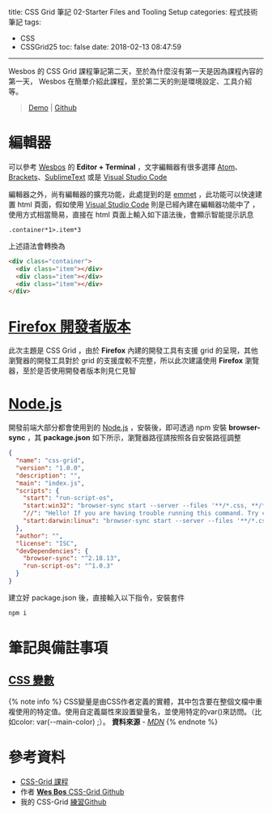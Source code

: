 title: CSS Grid 筆記 02-Starter Files and Tooling Setup
categories: 程式技術筆記
tags:
  - CSS
  - CSSGrid25
toc: false
date: 2018-02-13 08:47:59
---


Wesbos 的 CSS Grid 課程筆記第二天，至於為什麼沒有第一天是因為課程內容的第一天， Wesbos 在簡單介紹此課程，至於第二天的則是環境設定、工具介紹等。
<!-- more -->

> [Demo](https://shunnien.github.io/css-grid25day/day_02/test-START.html) | [Github](https://github.com/shunnien/css-grid25day)

# 編輯器

可以參考 [Wesbos][2] 的 **Editor + Terminal** ，文字編輯器有很多選擇 [Atom][4]、[Brackets][5]、[SublimeText][6] 或是 [Visual Studio Code][7] 

編輯器之外，尚有編輯器的擴充功能，此處提到的是 [emmet][1] ，此功能可以快速建置 html 頁面，假如使用 [Visual Studio Code][7] 則是已經內建在編輯器功能中了
，使用方式相當簡易，直接在 html 頁面上輸入如下語法後，會顯示智能提示訊息

``` text
.container*1>.item*3
```

上述語法會轉換為

``` html
<div class="container">
  <div class="item"></div>
  <div class="item"></div>
  <div class="item"></div>
</div>
```

# [Firefox 開發者版本][8]

此次主題是 CSS Grid ，由於 **Firefox** 內建的開發工具有支援 grid 的呈現，其他瀏覽器的開發工具對於 grid 的支援度較不完整，所以此次建議使用 **Firefox** 瀏覽器，至於是否使用開發者版本則見仁見智

# [Node.js][3]

開發前端大部分都會使用到的 [Node.js][3] ，安裝後，即可透過 npm 安裝 **browser-sync** ，其 **package.json** 如下所示，瀏覽器路徑請按照各自安裝路徑調整

``` json
{
  "name": "css-grid",
  "version": "1.0.0",
  "description": "",
  "main": "index.js",
  "scripts": {
    "start": "run-script-os",
    "start:win32": "browser-sync start --server --files '**/*.css, **/*.html, **/*.js, !node_modules/**/*' --directory --port 7777 --browser \"C:\\Program Files (x86)\\Mozilla Firefox\\firefox.exe",
    "//": "Hello! If you are having trouble running this command. Try changing Firefox Developer Edition to FirefoxDeveloperEdition",
    "start:darwin:linux": "browser-sync start --server --files '**/*.css, **/*.html, **/*.js, !node_modules/**/*' --directory --port 7777 --browser 'Firefox Developer Edition'"
  },
  "author": "",
  "license": "ISC",
  "devDependencies": {
    "browser-sync": "^2.18.13",
    "run-script-os": "^1.0.3"
  }
}
```

建立好 package.json 後，直接輸入以下指令，安裝套件

``` bash
npm i
```

# 筆記與備註事項

## [CSS 變數][9]

{% note info %}
CSS變量是由CSS作者定義的實體，其中包含要在整個文檔中重複使用的特定值。使用自定義屬性來設置變量名，並使用特定的var()來訪問。（比如color:  var(--main-color) ;）。
**資料來源** - [*MDN*](https://developer.mozilla.org/zh-CN/docs/Web/CSS/Using_CSS_variables)
{% endnote %}

# 參考資料

- [CSS-Grid 課程](https://cssgrid.io/)
- 作者 [**Wes Bos** CSS-Grid Github](https://github.com/wesbos/css-grid)
- 我的 CSS-Grid [練習Github](https://github.com/shunnien/css-grid25day)

[1]: https://emmet.io/download/
[2]: http://wesbos.com/uses
[3]: https://nodejs.org/en/
[4]: https://atom.io/
[5]: http://brackets.io/
[6]: https://www.sublimetext.com/
[7]: https://code.visualstudio.com/
[8]: https://www.mozilla.org/zh-TW/firefox/developer/?utm_campaign=cssgrid&utm_content=web&utm_source=wesbos
[9]: https://developer.mozilla.org/en-US/docs/Web/CSS/Using_CSS_variables